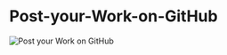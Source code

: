 # Post-your-Work-on-GitHub
![Post your Work on GitHub](https://github.com/user-attachments/assets/b8b908bd-38e2-48b3-81a7-5bf6a14b733a)
